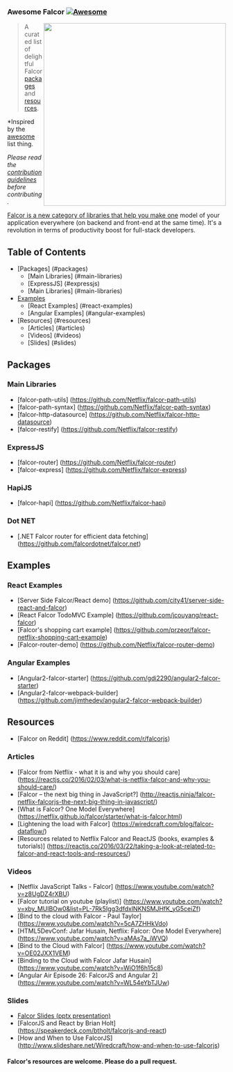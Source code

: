 ### **Awesome Falcor** [![Awesome](https://cdn.rawgit.com/sindresorhus/awesome/d7305f38d29fed78fa85652e3a63e154dd8e8829/media/badge.svg)](https://github.com/sindresorhus/awesome)

[<img src="http://test.przeorski.pl/falcorjs.jpg" align="right" width="420">](https://netflix.github.io/falcor/)

> A curated list of delightful Falcor [packages](#packages) and [resources](#resources).

*Inspired by the [awesome](https://github.com/sindresorhus/awesome) list thing.

*Please read the [contribution guidelines](contributing.md) before contributing.*


[Falcor is a new category of libraries that help you make one](https://netflix.github.io/falcor/) model of your application everywhere (on backend and front-end at the same time). It's a revolution in terms of productivity boost for full-stack developers.



## Table of Contents

- [Packages] (#packages)
	- [Main Libraries] (#main-libraries)
	- [ExpressJS] (#expressjs)
	- [Main Libraries] (#main-libraries)
- [Examples](#examples)
	- [React Examples] (#react-examples)
	- [Angular Examples] (#angular-examples)
- [Resources] (#resources)
	- [Articles] (#articles)
	- [Videos] (#videos)
	- [Slides] (#slides)

## Packages
### Main Libraries
* [falcor-path-utils] (https://github.com/Netflix/falcor-path-utils)
* [falcor-path-syntax] (https://github.com/Netflix/falcor-path-syntax)
* [falcor-http-datasource] (https://github.com/Netflix/falcor-http-datasource)
* [falcor-restify] (https://github.com/Netflix/falcor-restify)

### ExpressJS
* [falcor-router] (https://github.com/Netflix/falcor-router)
* [falcor-express] (https://github.com/Netflix/falcor-express)

### HapiJS
* [falcor-hapi] (https://github.com/Netflix/falcor-hapi)

### Dot NET
* [.NET Falcor router for efficient data fetching] (https://github.com/falcordotnet/falcor.net)

## Examples

### React Examples
* [Server Side Falcor/React demo] (https://github.com/city41/server-side-react-and-falcor)
* [React Falcor TodoMVC Example] (https://github.com/jcouyang/react-falcor)
* [Falcor's shopping cart example] (https://github.com/przeor/falcor-netflix-shopping-cart-example)
* [Falcor-router-demo] (https://github.com/Netflix/falcor-router-demo)

### Angular Examples
* [Angular2-falcor-starter] (https://github.com/gdi2290/angular2-falcor-starter)
* [Angular2-falcor-webpack-builder] (https://github.com/jimthedev/angular2-falcor-webpack-builder)

## Resources

* [Falcor on Reddit] (https://www.reddit.com/r/falcorjs)

### Articles
* [Falcor from Netflix - what it is and why you should care] (https://reactjs.co/2016/02/03/what-is-netflix-falcor-and-why-you-should-care/)
* [Falcor – the next big thing in JavaScript?] (http://reactjs.ninja/falcor-netflix-falcorjs-the-next-big-thing-in-javascript/)
* [What is Falcor? One Model Everywhere] (https://netflix.github.io/falcor/starter/what-is-falcor.html)
* [Lightening the load with Falcor] (https://wiredcraft.com/blog/falcor-dataflow/)
* [Resources related to Netflix Falcor and ReactJS (books, examples & tutorials)] (https://reactjs.co/2016/03/22/taking-a-look-at-related-to-falcor-and-react-tools-and-resources/)

### Videos
* [Netflix JavaScript Talks - Falcor] (https://www.youtube.com/watch?v=z8UgDZ4rXBU)
* [Falcor tutorial on youtube (playlist)] (https://www.youtube.com/watch?v=xby_MUlBOw0&list=PL-7Rk5Igg3dfdxlNKNSMJHfK_yG5ceiZf)
* [Bind to the cloud with Falcor - Paul Taylor] (https://www.youtube.com/watch?v=5cA7ZHHkVdo)
* [HTML5DevConf: Jafar Husain, Netflix: Falcor: One Model Everywhere] (https://www.youtube.com/watch?v=aMAs7a_iWVQ)
* [Bind to the Cloud with Falcor] (https://www.youtube.com/watch?v=OE02JXX1VEM)
* [Binding to the Cloud with Falcor Jafar Husain] (https://www.youtube.com/watch?v=WiO1f6h15c8)
* [Angular Air Episode 26: FalcorJS and Angular 2] (https://www.youtube.com/watch?v=WL54eYbTJUw)

### Slides
* [Falcor Slides (pptx presentation)](https://drive.google.com/file/d/0B7zweKma2uL1c1pNbTVGbjlLdnc/view)
* [FalcorJS and React by Brian Holt] (https://speakerdeck.com/btholt/falcorjs-and-react)
* [How and When to Use FalcorJS] (http://www.slideshare.net/Wiredcraft/how-and-when-to-use-falcorjs)


#### Falcor's resources are welcome. Please do a pull request.
